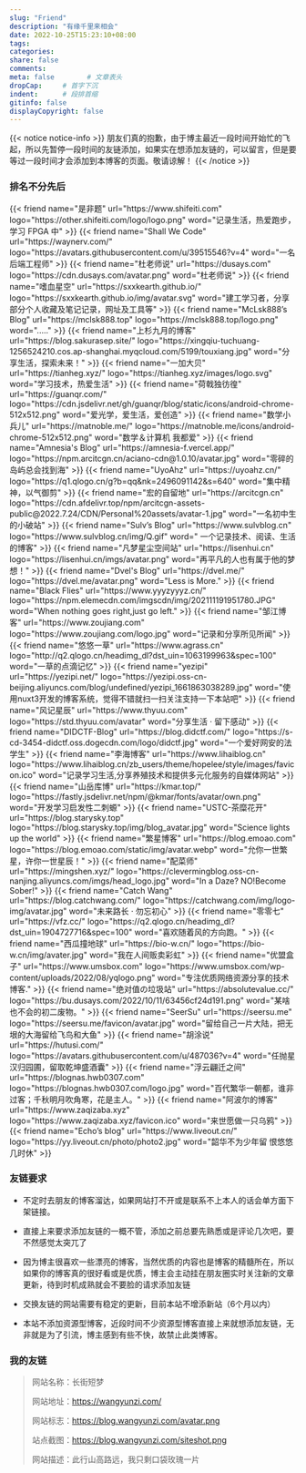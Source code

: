 ```yaml
---
slug: "Friend"
description: "有缘千里来相会"
date: 2022-10-25T15:23:10+08:00
tags: 
categories:
share: false
comments:
meta: false        # 文章表头
dropCap:     # 首字下沉
indent:      # 段排首缩
gitinfo: false
displayCopyright: false
---
```

{{< notice notice-info >}}
朋友们真的抱歉，由于博主最近一段时间开始忙的飞起，所以先暂停一段时间的友链添加，如果实在想添加友链的，可以留言，但是要等过一段时间才会添加到本博客的页面。敬请谅解！
{{< /notice >}}

### 排名不分先后
<div class="flink" id="article-container">
<div class="friend-list-div" >
{{< friend name="是非题" url="https://www.shifeiti.com" logo="https://other.shifeiti.com/logo/logo.png" word="记录生活，热爱跑步，学习 FPGA 中" >}}
{{< friend name="Shall We Code" url="https://waynerv.com/" logo="https://avatars.githubusercontent.com/u/39515546?v=4" word="一名后端工程师" >}}
{{< friend name="杜老师说" url="https://dusays.com" logo="https://cdn.dusays.com/avatar.png" word="杜老师说" >}}
{{< friend name="嗜血星空" url="https://sxxkearth.github.io/" logo="https://sxxkearth.github.io/img/avatar.svg" word="建工学习者，分享部分个人收藏及笔记记录，网址及工具等" >}}
{{< friend name="McLsk888’s Blog" url="https://mclsk888.top" logo="https://mclsk888.top/logo.png" word="....." >}}
{{< friend name="上杉九月的博客" url="https://blog.sakurasep.site/" logo="https://xingqiu-tuchuang-1256524210.cos.ap-shanghai.myqcloud.com/5199/touxiang.jpg" word="分享生活，探索未来！" >}}
{{< friend name="一加大贝" url="https://tianheg.xyz/" logo="https://tianheg.xyz/images/logo.svg" word="学习技术，热爱生活" >}}
{{< friend name="荷戟独彷徨" url="https://guanqr.com/" logo="https://cdn.jsdelivr.net/gh/guanqr/blog/static/icons/android-chrome-512x512.png" word="爱光学，爱生活，爱创造" >}}
{{< friend name="数学小兵儿" url="https://matnoble.me/" logo="https://matnoble.me/icons/android-chrome-512x512.png" word="数学＆计算机 我都爱" >}}
{{< friend name="Amnesia's Blog" url="https://amnesia-f.vercel.app/" logo="https://npm.arcitcgn.cn/aciano-cdn@1.0.10/avatar.jpg" word="零碎的岛屿总会找到海" >}}
{{< friend name="UyoAhz" url="https://uyoahz.cn/" logo="https://q1.qlogo.cn/g?b=qq&nk=2496091142&s=640" word="集中精神，以气御剪" >}}
{{< friend name="宏的自留地" url="https://arcitcgn.cn" logo="https://cdn.afdelivr.top/npm/arcitcgn-assets-public@2022.7.24/CDN/Personal%20assets/avatar-1.jpg" word="一名初中生的小破站" >}}
{{< friend name="Sulv’s Blog" url="https://www.sulvblog.cn" logo="https://www.sulvblog.cn/img/Q.gif" word="	一个记录技术、阅读、生活的博客" >}}
{{< friend name="凡梦星尘空间站" url="https://lisenhui.cn" logo="https://lisenhui.cn/imgs/avatar.png" word="再平凡的人也有属于他的梦想！" >}}
{{< friend name="Dvel's Blog" url="https://dvel.me/" logo="https://dvel.me/avatar.png" word="Less is More." >}}
{{< friend name="Black Flies" url="https://www.yyyzyyyz.cn/" logo="https://npm.elemecdn.com/imgscdn/img/202111191951780.JPG" word="When nothing goes right,just go left." >}}
{{< friend name="邹江博客" url="https://www.zoujiang.com" logo="https://www.zoujiang.com/logo.jpg" word="记录和分享所见所闻" >}}
{{< friend name="悠悠一草" url="https://www.agrass.cn" logo="http://q2.qlogo.cn/headimg_dl?dst_uin=1063199963&spec=100" word="一草的点滴记忆" >}}
{{< friend name="yezipi" url="https://yezipi.net/" logo="https://yezipi.oss-cn-beijing.aliyuncs.com/blog/undefined/yezipi_1661863038289.jpg" word="使用nuxt3开发的博客系统，觉得不错就扫一扫关注支持一下本站吧" >}}
{{< friend name="风记星辰" url="https://www.thyuu.com" logo="https://std.thyuu.com/avatar" word="分享生活 · 留下感动" >}}
{{< friend name="DIDCTF-Blog" url="https://blog.didctf.com/" logo="https://s-cd-3454-didctf.oss.dogecdn.com/logo/didctf.jpg" word="一个爱好网安的法学生" >}}
{{< friend name="李海博客" url="https://www.lihaiblog.cn" logo="https://www.lihaiblog.cn/zb_users/theme/hopelee/style/images/favicon.ico" word="记录学习生活,分享养殖技术和提供多元化服务的自媒体网站" >}}
{{< friend name="山岳库博" url="https://kmar.top/" logo="https://fastly.jsdelivr.net/npm/@kmar/fonts/avatar/own.png" word="开发学习启发性二刺螈" >}}
{{< friend name="USTC-茶糜花开" url="https://blog.starysky.top" logo="https://blog.starysky.top/img/blog_avatar.jpg" word="Science lights up the world" >}}
{{< friend name="繁星博客" url="https://blog.emoao.com" logo="https://blog.emoao.com/static/img/avatar.webp" word="允你一世繁星，许你一世星辰！" >}}
{{< friend name="配菜师" url="https://mingshen.xyz/" logo="https://clevermingblog.oss-cn-nanjing.aliyuncs.com/imgs/head_logo.jpg" word="In a Daze? NO!Become Sober!" >}}
{{< friend name="Catch Wang" url="https://blog.catchwang.com/" logo="https://catchwang.com/img/logo-img/avatar.jpg" word="未来路长 · 勿忘初心" >}}
{{< friend name="零零七" url="https://vfz.cc/" logo="https://q2.qlogo.cn/headimg_dl?dst_uin=1904727716&spec=100" word="喜欢随着风的方向跑。" >}}
{{< friend name="西瓜撞地球" url="https://bio-w.cn/" logo="https://bio-w.cn/img/avater.jpg" word="我在人间贩卖彩虹" >}}
{{< friend name="优盟盒子" url="https://www.umsbox.com" logo="https://www.umsbox.com/wp-content/uploads/2022/08/yqlogo.png" word="专注优质网络资源分享的技术博客." >}}
{{< friend name="绝对值の垃圾站" url="https://absolutevalue.cc/" logo="https://bu.dusays.com/2022/10/11/63456cf24d191.png" word="某啥也不会的初二废物。" >}}
{{< friend name="SeerSu" url="https://seersu.me" logo="https://seersu.me/favicon/avatar.jpg" word="留给自己一片大陆，把无垠的大海留给飞鸟和大鱼" >}}
{{< friend name="胡涂说" url="https://hutusi.com/" logo="https://avatars.githubusercontent.com/u/487036?v=4" word="任抛星汉归园圃，留取乾坤盛酒囊" >}}
{{< friend name="浮云翩迁之间" url="https://blognas.hwb0307.com" logo="https://blognas.hwb0307.com/logo.jpg" word="百代繁华一朝都，谁非过客；千秋明月吹角寒，花是主人。" >}}
{{< friend name="阿波尔的博客" url="https://www.zaqizaba.xyz" logo="https://www.zaqizaba.xyz/favicon.ico" word="来世愿做一只乌鸦" >}}
{{< friend name="Echo’s blog" url="https://www.liveout.cn/" logo="https://yy.liveout.cn/photo/photo2.jpg" word="韶华不为少年留 恨悠悠 几时休" >}}

</div>
</div>


<h3>友链要求</h3>

- 不定时去朋友的博客溜达，如果网站打不开或是联系不上本人的话会单方面下架链接。

- 直接上来要求添加友链的一概不管，添加之前总要先熟悉或是评论几次吧，要不然感觉太突兀了

- 因为博主很喜欢一些漂亮的博客，当然优质的内容也是博客的精髓所在，所以如果你的博客真的很好看或是优质，博主会主动挂在朋友圈实时关注新的文章更新，待到时机成熟就会不要脸的请求添加友链

- 交换友链的网站需要有稳定的更新，目前本站不增添新站（6个月以内）

- 本站不添加资源型博客，近段时间不少资源型博客直接上来就想添加友链，无非就是为了引流，博主感到有些不快，故禁止此类博客。

<h3>我的友链</h3>

> 网站名称：长街短梦
>
> 网站地址：https://wangyunzi.com/
>
> 网站标志：https://blog.wangyunzi.com/avatar.png
>
> 站点截图：https://blog.wangyunzi.com/siteshot.png
> 
> 网站描述：此行山高路远，我只剩口袋玫瑰一片



